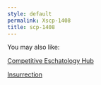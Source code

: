 ```yaml
---
style: default
permalink: Xscp-1408
title: scp-1408
---
```

You may also like:

[Competitive Eschatology Hub](http://scp-wiki.net/competitive-eschatology-hub)

[Insurrection](http://scp-wiki.net/insurrection)
